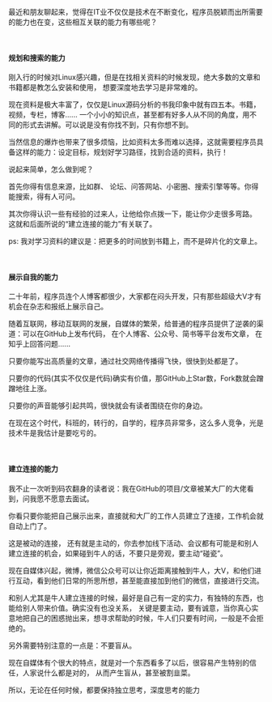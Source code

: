 最近和朋友聊起来，觉得在IT业不仅仅是技术在不断变化，程序员脱颖而出所需要的能力也在变，这些相互关联的能力有哪些呢？ 

<br/>

#### 规划和搜索的能力

刚入行的时候对Linux感兴趣，但是在找相关资料的时候发现，绝大多数的文章和书籍都是教怎么安装和使用， 想要深度地去学习是非常难的。 

现在资料是极大丰富了，仅仅是Linux源码分析的书我印象中就有四五本。书籍，视频，专栏，博客...... 一个小小的知识点，甚至都有好多人从不同的角度，用不同的形式去讲解。可以说是没有你找不到，只有你想不到。  

当然信息的爆炸也带来了很多烦恼，比如资料太多而难以选择，这就需要程序员具备这样的能力：设定目标，规划好学习路径，找到合适的资料，执行！

说起来简单，怎么做到呢？

首先你得有信息来源，比如群、 论坛、问答网站、小密圈、搜索引擎等等。你得能搜索，得有人可问。 

其次你得认识一些有经验的过来人，让他给你点拨一下，能让你少走很多弯路。 这就和后面所说的“建立连接的能力”有关联了。

ps: 我对学习资料的建议是：把更多的时间放到书籍上，而不是碎片化的文章上。 

<br/>

#### 展示自我的能力

二十年前，程序员连个人博客都很少，大家都在闷头开发，只有那些超级大V才有机会在杂志和报纸上展示自己。

随着互联网，移动互联网的发展，自媒体的繁荣，给普通的程序员提供了逆袭的渠道：可以在GitHub上发布代码， 在个人博客、公众号、简书等平台发布文章， 在知乎上回答问题......

只要你能写出高质量的文章，通过社交网络传播得飞快，很快到处都是了。 

只要你的代码(其实不仅仅是代码)确实有价值，那GitHub上Star数，Fork数就会蹭蹭地往上涨。

只要你的声音能够引起共鸣，很快就会有读者围绕在你的身边。

在现在这个时代，科班的，转行的，自学的，程序员非常多，这么多人竞争，光是技术牛是我估计是要吃亏的。

<br/>

#### 建立连接的能力

我不止一次听到码农翻身的读者说：我在GitHub的项目/文章被某大厂的大佬看到，问我愿不愿意去面试。

你看只要你能把自己展示出来，直接就和大厂的工作人员建立了连接，工作机会就自动上门了。 

这是被动的连接， 还有就是主动的，你去参加线下活动、会议都有可能是和别人建立连接的机会，如果碰到牛人的话，不要只是旁观，要主动“碰瓷”。

现在自媒体兴起，微博，微信公众号可以让你近距离接触到牛人，大V，和他们进行互动，看到他们日常的所思所想，甚至能直接加到他们的微信，直接进行交流。

和别人尤其是牛人建立连接的时候，最好是自己有一定的实力，有独特的东西，也能给别人带来价值。确实没有也没关系， 关键是要主动，要有诚意，当你真心实意地把自己的困惑抛出来，想寻求帮助的时候，牛人们只要有时间，一般是不会拒绝的。 

另外需要特别注意的一点是：不要盲从。 

现在自媒体有个很大的特点，就是对一个东西看多了以后，很容易产生特别的信任，人家说什么都是对的， 从而产生盲从，甚至被割韭菜。

所以，无论在任何时候，都要保持独立思考，深度思考的能力
